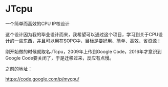 # JTcpu

一个简单而高效的CPU IP核设计

这个设计因为我的毕业设计而来，我希望可以通过这个项目，学习到关于CPU设计的一些东西，并且可以用在SOPC中，目标是要好用、简单、高效、省资源！

刚开始做的时候就取名JTcpu，2009年上传到Google Code，2016年才意识到Google Code要关闭了，于是迁移过来，反应有点慢。

之前的地址：

https://code.google.com/p/mycpu/
